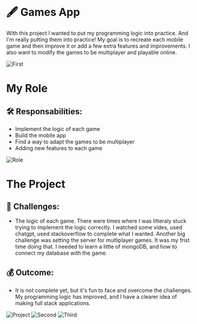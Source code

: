 # :fountain_pen:  Games App

With this project I wanted to put my programming logic into practice. And I'm really putting them into practice! My goal is to recreate each mobile game and then improve it or add a few extra features and improvements. I also want to modify the games to be multiplayer and playable online.

![First](assets/images/menugame.webp)

# My Role

## :hammer_and_wrench: Responsabilities:

- Implement the logic of each game
- Build the mobile app
- Find a way to adapt the games to be multiplayer
- Adding new features to each game

![Role](assets/images/snake.webp)






# The Project

## :mag_right: Challenges:

- The logic of each game. There were times where I was litteraly stuck trying to implement the logic correctly. I watched some vides, used chatgpt, used stackoverflow to complete what I wanted. Another big challenge was setting the server for multiplayer games. It was my frist time doing that. I needed to learn a little of mongoDB, and  how to connect my database with the game. 

## :moneybag: Outcome:

- It is not complete yet, but it's fun to face and overcome the challenges. My programming logic has improved, and I have a clearer idea of making full stack applications. 

![Project](assets/images/changecolor.webp)
![Second](assets/images/tetris.webp)
![Third](assets/images/menugame.webp)



